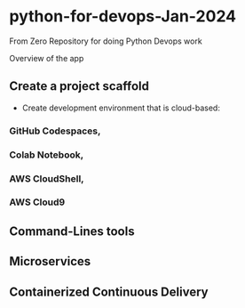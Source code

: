 # python-for-devops-Jan-2024
From Zero Repository for doing Python Devops work

Overview of the app

## Create a project scaffold

* Create development environment that is cloud-based: 
### GitHub Codespaces, 
### Colab Notebook, 
### AWS CloudShell, 
### AWS Cloud9

## Command-Lines tools

## Microservices

## Containerized Continuous Delivery
